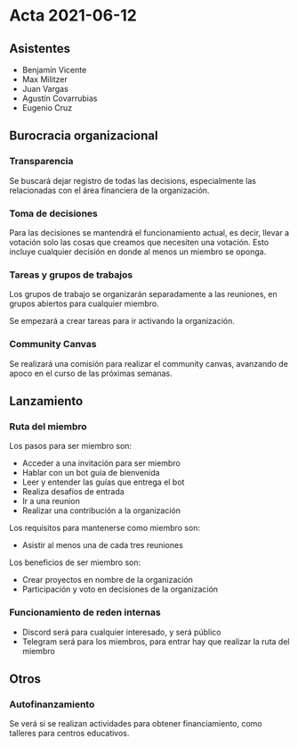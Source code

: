 # Acta 2021-06-12

## Asistentes

- Benjamín Vicente
- Max Militzer
- Juan Vargas
- Agustín Covarrubias
- Eugenio Cruz


## Burocracia organizacional

### Transparencia

Se buscará dejar registro de todas las decisions, especialmente las
relacionadas con el área financiera de la organización.

### Toma de decisiones

Para las decisiones se mantendrá el funcionamiento actual, es decir,
llevar a votación solo las cosas que creamos que necesiten una votación.
Esto incluye cualquier decisión en donde al menos un miembro se oponga.

### Tareas y grupos de trabajos

Los grupos de trabajo se organizarán separadamente a las reuniones,
en grupos abiertos para cualquier miembro.

Se empezará a crear tareas para ir activando la organización.

### Community Canvas

Se realizará una comisión para realizar el community canvas,
avanzando de apoco en el curso de las próximas semanas.


## Lanzamiento

### Ruta del miembro

Los pasos para ser miembro son:
- Acceder a una invitación para ser miembro
- Hablar con un bot guía de bienvenida
- Leer y entender las guías que entrega el bot
- Realiza desafíos de entrada
- Ir a una reunion
- Realizar una contribución a la organización

Los requisitos para mantenerse como miembro son:
- Asistir al menos una de cada tres reuniones

Los beneficios de ser miembro son:
- Crear proyectos en nombre de la organización
- Participación y voto en decisiones de la organización

### Funcionamiento de reden internas

- Discord será para cualquier interesado, y será público
- Telegram será para los miembros, para entrar hay que realizar
  la ruta del miembro


## Otros

### Autofinanzamiento

Se verá si se realizan actividades para obtener financiamiento,
como talleres para centros educativos.
